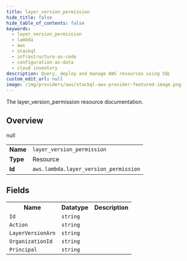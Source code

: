 ```yaml
---
title: layer_version_permission
hide_title: false
hide_table_of_contents: false
keywords:
  - layer_version_permission
  - lambda
  - aws
  - stackql
  - infrastructure-as-code
  - configuration-as-data
  - cloud inventory
description: Query, deploy and manage AWS resources using SQL
custom_edit_url: null
image: /img/providers/aws/stackql-aws-provider-featured-image.png
---
```

The layer_version_permission resource documentation.

## Overview
<table><tbody>
<tr><td><b>Name</b></td><td><code>layer_version_permission</code></td></tr>
<tr><td><b>Type</b></td><td>Resource</td></tr>
null
<tr><td><b>Id</b></td><td><code>aws.lambda.layer_version_permission</code></td></tr>
</tbody></table>

## Fields
<table><tbody>
<tr><th>Name</th><th>Datatype</th><th>Description</th></tr>
<tr><td><code>Id</code></td><td><code>string</code></td><td></td></tr><tr><td><code>Action</code></td><td><code>string</code></td><td></td></tr><tr><td><code>LayerVersionArn</code></td><td><code>string</code></td><td></td></tr><tr><td><code>OrganizationId</code></td><td><code>string</code></td><td></td></tr><tr><td><code>Principal</code></td><td><code>string</code></td><td></td></tr>
</tbody></table>
